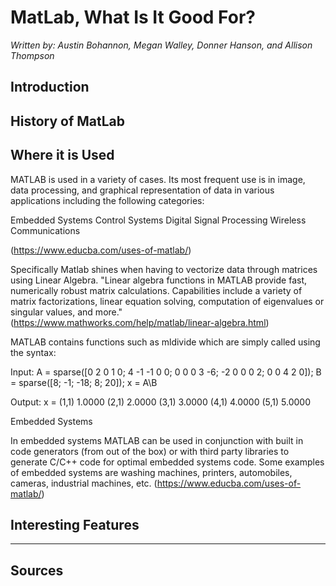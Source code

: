 # MatLab, What Is It Good For?

*Written by: Austin Bohannon, Megan Walley, Donner Hanson, and Allison Thompson*

## Introduction

## History of MatLab

## Where it is Used
MATLAB is used in a variety of cases. Its most frequent use is in image, data processing, and graphical representation of data in various applications including the following categories: 

Embedded Systems
Control Systems
Digital Signal Processing
Wireless Communications

(https://www.educba.com/uses-of-matlab/)

Specifically Matlab shines when having to vectorize data through matrices using Linear Algebra. "Linear algebra functions in MATLAB provide fast, numerically robust matrix calculations. Capabilities include a variety of matrix factorizations, linear equation solving, computation of eigenvalues or singular values, and more."(https://www.mathworks.com/help/matlab/linear-algebra.html)

MATLAB contains functions such as mldivide which are simply called using the syntax:

Input:
A = sparse([0 2 0 1 0; 4 -1 -1 0 0; 0 0 0 3 -6; -2 0 0 0 2; 0 0 4 2 0]);
B = sparse([8; -1; -18; 8; 20]);
x = A\B

Output:
x = 
   (1,1)       1.0000
   (2,1)       2.0000
   (3,1)       3.0000
   (4,1)       4.0000
   (5,1)       5.0000

Embedded Systems

In embedded systems MATLAB can be used in conjunction with built in code generators (from out of the box) or with third party libraries to generate C/C++ code for optimal embedded systems code. Some examples of embedded systems are washing machines, printers, automobiles, cameras, industrial machines, etc. (https://www.educba.com/uses-of-matlab/)

## Interesting Features

---

## Sources

